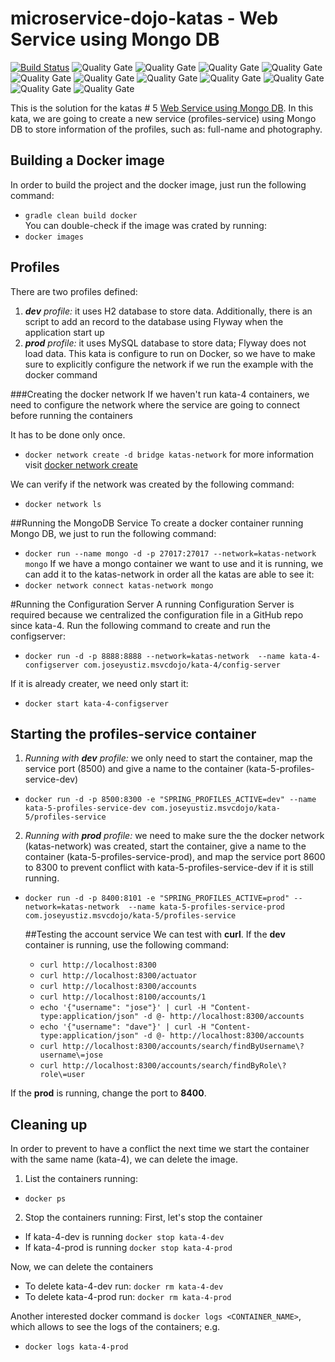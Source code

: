 # microservice-dojo-katas - Web Service using Mongo DB
[![Build Status](https://travis-ci.org/joseyustiz/microservice-dojo-katas.svg?branch=master)](https://travis-ci.org/joseyustiz/microservice-dojo-katas)
![Quality Gate](https://sonarcloud.io/api/project_badges/measure?project=joseyustiz_microservice-dojo-kata1&metric=alert_status)
![Quality Gate](https://sonarcloud.io/api/project_badges/measure?project=joseyustiz_microservice-dojo-kata1&metric=bugs)
![Quality Gate](https://sonarcloud.io/api/project_badges/measure?project=joseyustiz_microservice-dojo-kata1&metric=code_smells)
![Quality Gate](https://sonarcloud.io/api/project_badges/measure?project=joseyustiz_microservice-dojo-kata1&metric=coverage)
![Quality Gate](https://sonarcloud.io/api/project_badges/measure?project=joseyustiz_microservice-dojo-kata1&metric=duplicated_lines_density)
![Quality Gate](https://sonarcloud.io/api/project_badges/measure?project=joseyustiz_microservice-dojo-kata1&metric=ncloc)
![Quality Gate](https://sonarcloud.io/api/project_badges/measure?project=joseyustiz_microservice-dojo-kata1&metric=sqale_rating)
![Quality Gate](https://sonarcloud.io/api/project_badges/measure?project=joseyustiz_microservice-dojo-kata1&metric=reliability_rating)
![Quality Gate](https://sonarcloud.io/api/project_badges/measure?project=joseyustiz_microservice-dojo-kata1&metric=security_rating)
![Quality Gate](https://sonarcloud.io/api/project_badges/measure?project=joseyustiz_microservice-dojo-kata1&metric=sqale_index)
![Quality Gate](https://sonarcloud.io/api/project_badges/measure?project=joseyustiz_microservice-dojo-kata1&metric=vulnerabilities)

This is the solution for the katas # 5 [Web Service using Mongo DB](http://accordance.github.io/microservice-dojo/kata5/service_using_mongo_db.html). In this kata, we are going to create a new service (profiles-service) using Mongo DB to store information of the profiles, such as: full-name and photography. 
## Building a Docker image
In order to build the project and the docker image, just run the following command:
* `gradle clean build docker`  
You can double-check if the image was crated by running:
* `docker images`

## Profiles
There are two profiles defined:
1. _**dev** profile:_ it uses H2 database to store data. Additionally, there is an script to add an record to the database using Flyway when the application start up
2. _**prod** profile:_ it uses MySQL database to store data; Flyway does not load data. This kata is configure to run on Docker, so we have to make sure to explicitly configure the network if we run the example with the docker command

###Creating the docker network
If we haven't run kata-4 containers, we need to configure the network where the service are going to connect before running the containers 

It has to be done only once.
 * `docker network create -d bridge katas-network` for more information visit [docker network create](https://docs.docker.com/engine/reference/commandline/network_create/)
 
We can verify if the network was created by the following command:
 * `docker network ls`

##Running the MongoDB Service
To create a docker container running Mongo DB, we just to run the following command:
* `docker run --name mongo -d -p 27017:27017 --network=katas-network mongo`
If we have a mongo container we want to use and it is running, we can add it to the katas-network in order all the katas are able to see it:
* `docker network connect katas-network mongo`  

#Running the Configuration Server
A running Configuration Server is required because we centralized the configuration file in a GitHub repo since kata-4. Run the following command to create and run the configserver:
* `docker run -d -p 8888:8888 --network=katas-network  --name kata-4-configserver com.joseyustiz.msvcdojo/kata-4/config-server`

If it is already creater, we need only start it:
* `docker start kata-4-configserver`
   
## Starting the profiles-service container
  
1. *Running with **dev** profile:* we only need to start the container, map the service port (8500) and give a name to the container (kata-5-profiles-service-dev)
* `docker run -d -p 8500:8300 -e "SPRING_PROFILES_ACTIVE=dev" --name kata-5-profiles-service-dev com.joseyustiz.msvcdojo/kata-5/profiles-service`

2. *Running with **prod** profile:* we need to make sure the the docker network (katas-network) was created, start the container, give a name to the container (kata-5-profiles-service-prod), and map the service port 8600 to 8300 to prevent conflict with kata-5-profiles-service-dev if it is still running.
* `docker run -d -p 8400:8101 -e "SPRING_PROFILES_ACTIVE=prod" --network=katas-network  --name kata-5-profiles-service-prod com.joseyustiz.msvcdojo/kata-5/profiles-service`
 
  ##Testing the account service
  We can test with **curl**. If the **dev** container is running, use the following command:
  * `curl http://localhost:8300`
  * `curl http://localhost:8300/actuator`
  * `curl http://localhost:8300/accounts`
  * `curl http://localhost:8100/accounts/1`
  * `echo '{"username": "jose"}' | curl -H "Content-type:application/json" -d @- http://localhost:8300/accounts`
  * `echo '{"username": "dave"}' | curl -H "Content-type:application/json" -d @- http://localhost:8300/accounts`
  * `curl http://localhost:8300/accounts/search/findByUsername\?username\=jose`
  * `curl http://localhost:8300/accounts/search/findByRole\?role\=user`
 
 If the **prod** is running, change the port to **8400**. 
## Cleaning up 
 In order to prevent to have a conflict the next time we start the container with the same name (kata-4), we can delete the image.
1. List the containers running:
* `docker ps`
2. Stop the containers running:
 First, let's stop the container
 * If kata-4-dev is running `docker stop kata-4-dev`
 * If kata-4-prod is running `docker stop kata-4-prod`
 
 Now, we can delete the containers
 * To delete kata-4-dev run: `docker rm kata-4-dev`
 * To delete kata-4-prod run: `docker rm kata-4-prod`
 
 Another interested docker command is `docker logs <CONTAINER_NAME>`, which allows to see the logs of the containers; e.g.
 * `docker logs kata-4-prod` 